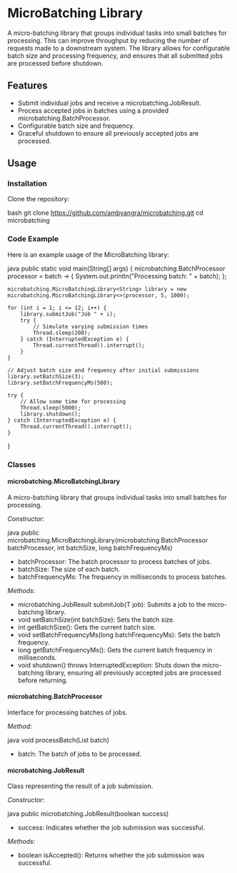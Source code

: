 # MicroBatching Library

A micro-batching library that groups individual tasks into small batches for processing. This can improve throughput by
reducing the number of requests made to a downstream system. The library allows for configurable batch size and
processing frequency, and ensures that all submitted jobs are processed before shutdown.

## Features

- Submit individual jobs and receive a microbatching.JobResult.
- Process accepted jobs in batches using a provided microbatching.BatchProcessor.
- Configurable batch size and frequency.
- Graceful shutdown to ensure all previously accepted jobs are processed.

## Usage

### Installation

Clone the repository:

bash
git clone <https://github.com/ambyangra/microbatching.git>
cd microbatching

### Code Example

Here is an example usage of the MicroBatching library:

java
public static void main(String[] args) {
microbatching.BatchProcessor<String> processor = batch -> {
System.out.println("Processing batch: " + batch);
};

    microbatching.MicroBatchingLibrary<String> library = new microbatching.MicroBatchingLibrary<>(processor, 5, 1000);

    for (int i = 1; i <= 12; i++) {
        library.submitJob("Job " + i);
        try {
            // Simulate varying submission times
            Thread.sleep(200);
        } catch (InterruptedException e) {
            Thread.currentThread().interrupt();
        }
    }

    // Adjust batch size and frequency after initial submissions
    library.setBatchSize(3);
    library.setBatchFrequencyMs(500);

    try {
        // Allow some time for processing
        Thread.sleep(5000);
        library.shutdown();
    } catch (InterruptedException e) {
        Thread.currentThread().interrupt();
    }

}

### Classes

#### microbatching.MicroBatchingLibrary

A micro-batching library that groups individual tasks into small batches for processing.

*Constructor:*

java
public microbatching.MicroBatchingLibrary(microbatching.BatchProcessor<T> batchProcessor, int batchSize, long
batchFrequencyMs)

- batchProcessor: The batch processor to process batches of jobs.
- batchSize: The size of each batch.
- batchFrequencyMs: The frequency in milliseconds to process batches.

*Methods:*

- microbatching.JobResult<T> submitJob(T job): Submits a job to the micro-batching library.
- void setBatchSize(int batchSize): Sets the batch size.
- int getBatchSize(): Gets the current batch size.
- void setBatchFrequencyMs(long batchFrequencyMs): Sets the batch frequency.
- long getBatchFrequencyMs(): Gets the current batch frequency in milliseconds.
- void shutdown() throws InterruptedException: Shuts down the micro-batching library, ensuring all previously accepted
  jobs are processed before returning.

#### microbatching.BatchProcessor

Interface for processing batches of jobs.

*Method:*

java
void processBatch(List<T> batch)

- batch: The batch of jobs to be processed.

#### microbatching.JobResult

Class representing the result of a job submission.

*Constructor:*

java
public microbatching.JobResult(boolean success)

- success: Indicates whether the job submission was successful.

*Methods:*

- boolean isAccepted(): Returns whether the job submission was successful.
